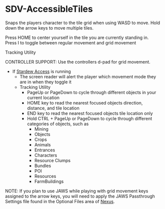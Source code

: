 # SDV-AccessibleTiles
 
Snaps the players character to the tile grid when using WASD to move. Hold down the arrow keys to move multiple tiles.

Press HOME to center yourself in the tile you are currently standing in.
Press I to toggle between regular movement and grid movement

Tracking Utility

CONTROLLER SUPPORT:
Use the controllers d-pad for grid movement.

- If [Stardew Access](https://www.nexusmods.com/stardewvalley/mods/10319) is running
	- The screen reader will alert the player which movement mode they are in when they toggle it
	- Tracking Utility
		- PageUp or PageDown to cycle through different objects in your current location
		- HOME key to read the nearest focused objects direction, distance, and tile location
		- END key to read the nearest focused objects tile location only
		- Hold CTRL + PageUp or PageDown to cycle through different categories of objects, such as
			- Mining 
			- Objects 
			- Crops 
			- Animals 
			- Entrances 
			- Characters 
			- Resource Clumps 
			- Bundles 
			- POI
			- Resources 
			- FarmBuildings

NOTE: If you plan to use JAWS while playing with grid movement keys assigned to the arrow keys, you will need to apply the JAWS Passthrough Settings file found in the Optional Files area of [Nexus](https://www.nexusmods.com/stardewvalley/mods/10755).
